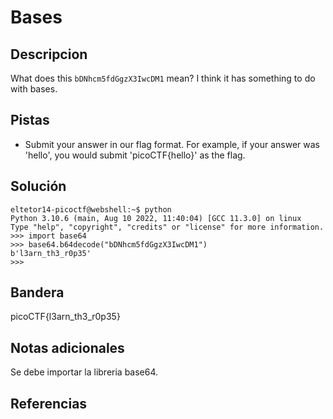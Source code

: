 # Bases

## Descripcion
What does this `bDNhcm5fdGgzX3IwcDM1` mean? I think it has something to do with bases.

## Pistas
- Submit your answer in our flag format. For example, if your answer was 'hello', you would submit 'picoCTF{hello}' as the flag.

## Solución

```
eltetor14-picoctf@webshell:~$ python
Python 3.10.6 (main, Aug 10 2022, 11:40:04) [GCC 11.3.0] on linux
Type "help", "copyright", "credits" or "license" for more information.
>>> import base64
>>> base64.b64decode("bDNhcm5fdGgzX3IwcDM1")
b'l3arn_th3_r0p35'
>>> 
```

## Bandera
picoCTF{l3arn_th3_r0p35}

## Notas adicionales
Se debe importar la libreria base64.

## Referencias
